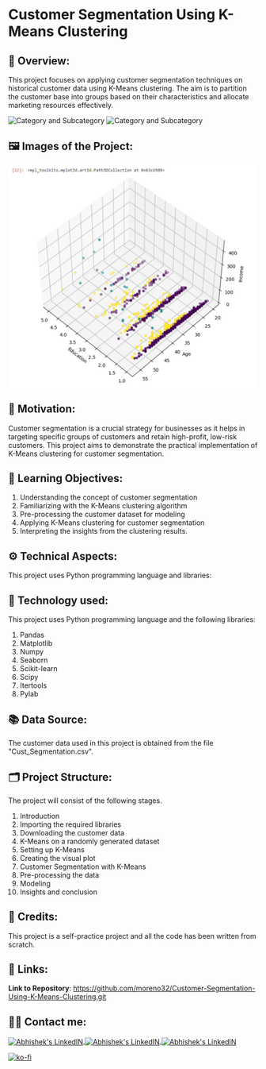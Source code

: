 # Customer Segmentation Using K-Means Clustering

## 🔄 Overview:
This project focuses on applying customer segmentation techniques on historical customer data using K-Means clustering. The aim is to partition the customer base into groups based on their characteristics and allocate marketing resources effectively.

![Category and Subcategory](https://img.shields.io/badge/Data%20Analysis%20and%20prediction-Clustering-blue)
![Category and Subcategory](https://img.shields.io/badge/Data%20Analysis%20and%20prediction-K%20Means%20clustering-yellow)

## 🖼️ Images of the Project:
<img align="center" alt="jpg" src="https://raw.githubusercontent.com/moreno32/Customer-Segmentation-Using-K-Means-Clustering/master/reports/figures/Customer-Segmentation-Using-K-Means-Clustering.png" width="500" height="449" /><br>

## 🎊 Motivation:
Customer segmentation is a crucial strategy for businesses as it helps in targeting specific groups of customers and retain high-profit, low-risk customers. This project aims to demonstrate the practical implementation of K-Means clustering for customer segmentation.

## 🏁 Learning Objectives:
1)	Understanding the concept of customer segmentation
2)	Familiarizing with the K-Means clustering algorithm
3)	Pre-processing the customer dataset for modeling
4)	Applying K-Means clustering for customer segmentation
5)	Interpreting the insights from the clustering results.

## ⚙️ Technical Aspects:
This project uses Python programming language and libraries:

## 🧰 Technology used:
This project uses Python programming language and the following libraries:
1)	Pandas
2)	Matplotlib
3)	Numpy
4)	Seaborn
5)	Scikit-learn
6)	Scipy
7)	Itertools
8)	Pylab

## 📚 Data Source:
The customer data used in this project is obtained from the file "Cust_Segmentation.csv".

## 🗂️ Project Structure:
The project will consist of the following stages.
1)	Introduction
2)	Importing the required libraries
3)	Downloading the customer data
4)	K-Means on a randomly generated dataset
5)	Setting up K-Means
6)	Creating the visual plot
7)	Customer Segmentation with K-Means
8)	Pre-processing the data
9)	Modeling
10)	Insights and conclusion

## 👥 Credits:
This project is a self-practice project and all the code has been written from scratch.

## 🔗 Links:

**Link to Repository**: https://github.com/moreno32/Customer-Segmentation-Using-K-Means-Clustering.git

## 🙋‍♂️ Contact me:
<a href= mailto:danielmoreno3291@gmail.com> <img align="center" alt="Abhishek's LinkedIN" width="32px" src="https://cdn4.iconfinder.com/data/icons/social-media-logos-6/512/112-gmail_email_mail-512.png" >
<a href="https://www.linkedin.com/in/dmoreno-ai/"> <img align="center" alt="Abhishek's LinkedIN" width="32px" src="https://cdn-icons-png.flaticon.com/512/174/174857.png">
<a href="https://www.youtube.com/@dmoreno-ai"> <img align="center" alt="Abhishek's LinkedIN" width="32px" src="https://upload.wikimedia.org/wikipedia/commons/thumb/4/4f/YouTube_social_white_squircle.svg/2048px-YouTube_social_white_squircle.svg.png" /><br>

[![ko-fi](https://ko-fi.com/img/githubbutton_sm.svg)](https://ko-fi.com/dmoreno_ai)
